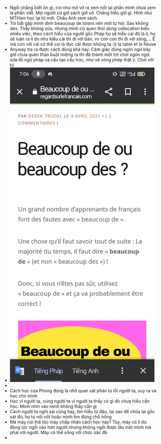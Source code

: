 - Ngồi chẳng biết ôn gì, coi như mở vở ra xem nốt lại phần mình chưa xem là phần viết. Mọi người cứ giở sách giở vở. Chẳng hiểu giở gì. Hình như MTHien học lại từ mới. Châu Anh xem sách.
- Tôi bắt gặp mình dình beaucoup de loisirs nên mới tự hỏi. Sao không des. Thầy không sửa, nhưng mình cứ quen thói dùng collocation kiểu nhiều việc, theo cách hiểu của người gốc Pháp họ sẽ hiểu cái đó là lí, họ sẽ luận ra lí do như kiểu cái thì đi với bàn, vv còn con thì đi với sông,... Ê mà con với cái có thể coi là đực cái được không ta :)) la table et le fleuve
- Anyway tra ra được cách dùng khá hay. Cảm giác dùng ngôn ngữ bây giờ chưa quen thạo buột miệng ra thì đã thành một trò chơi ngôn ngữ: sửa lỗi ngữ pháp và cấu tạo cấu trúc, như vẽ vòng phép thật ý. Chơi với từ
- ![2023-06-06-07-14-41.jpeg](../assets/2023-06-06-07-14-41.jpeg)
-
- Cách học của Phong đúng là nhớ quan sát phản tư lỗi người ta, suy ra và học cho mình
- Học vì người ta, cùng người ta vì người ta thấy có gì đó chưa hiểu cần học. Mình nhìn vào mình không thấy cần gì
- Cách người ta nghĩ sai cũng hay, tìm hiểu từ đâu, tại sao để chữa lại gốc sát đó, họ tự nối nốt hoặc mình tìm đúng chỗ hổng
- Mà mày nói thế tức mày chấp nhận cách học này? Tùy, mày có lí do động lực ngồi vào hơn người nhưng không ngồi được lâu một mình mà phải với người. Mày có thể sống với chức sắc đó
-